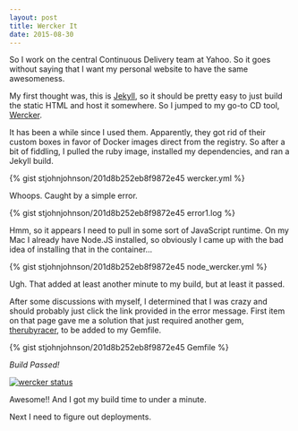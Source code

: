 ```yaml
---
layout: post
title: Wercker It
date: 2015-08-30
---
```


So I work on the central Continuous Delivery team at Yahoo.  So it goes without
saying that I want my personal website to have the same awesomeness.

My first thought was, this is [Jekyll][jekyll], so it should be pretty easy to just build
the static HTML and host it somewhere.  So I jumped to my go-to CD tool,
[Wercker][wercker].

<!--more-->

It has been a while since I used them.  Apparently, they got rid of their custom
boxes in favor of Docker images direct from the registry.  So after a bit of
fiddling, I pulled the ruby image, installed my dependencies, and ran a Jekyll
build.

{% gist stjohnjohnson/201d8b252eb8f9872e45 wercker.yml %}

Whoops.  Caught by a simple error.

{% gist stjohnjohnson/201d8b252eb8f9872e45 error1.log %}

Hmm, so it appears I need to pull in some sort of JavaScript runtime.  On my Mac
I already have Node.JS installed, so obviously I came up with the bad idea of
installing that in the container...

{% gist stjohnjohnson/201d8b252eb8f9872e45 node_wercker.yml %}

Ugh.  That added at least another minute to my build, but at least it passed.

After some discussions with myself, I determined that I was crazy and should
probably just click the link provided in the error message.  First item on that page
gave me a solution that just required another gem, [therubyracer][therubyracer],
to be added to my Gemfile.

{% gist stjohnjohnson/201d8b252eb8f9872e45 Gemfile %}

*Build Passed!*  

[![wercker status](https://app.wercker.com/status/24650efb0fd8d95cf920b12927980244/m/master "wercker status")](https://app.wercker.com/project/bykey/24650efb0fd8d95cf920b12927980244)

Awesome!!  And I got my build time to under a minute.

Next I need to figure out deployments.

[wercker]: https://wercker.com
[jekyll]: http://jekyllrb.com
[therubyracer]: https://github.com/cowboyd/therubyracer
